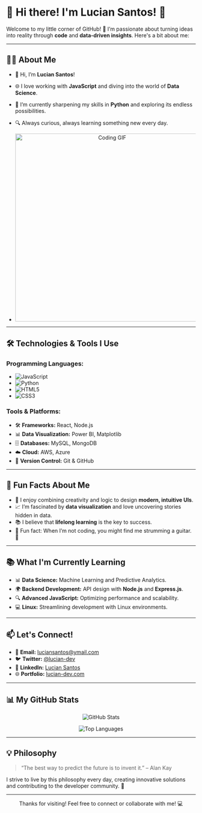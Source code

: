 # 🌟 Hi there! I'm Lucian Santos! 👋

Welcome to my little corner of GitHub! 🚀 I’m passionate about turning ideas into reality through **code** and **data-driven insights**. Here's a bit about me:

---

## 👨‍💻 About Me

- 👋 Hi, I’m **Lucian Santos**!
- 🌐 I love working with **JavaScript** and diving into the world of **Data Science**.
- 🌱 I’m currently sharpening my skills in **Python** and exploring its endless possibilities.
- 🔍 Always curious, always learning something new every day.

- <p align="center">
  <img src="[https://media.giphy.com/media/qgQUggAC3Pfv687qPC/giphy.gif](https://i.giphy.com/media/v1.Y2lkPTc5MGI3NjExeWZ0NWo2N3AyYnIxaTZsMG00empseHp1NmdueWY4Y295c3d1cW9idSZlcD12MV9pbnRlcm5hbF9naWZfYnlfaWQmY3Q9Zw/13HgwGsXF0aiGY/giphy.gif)" alt="Coding GIF" width="500">
</p>

---

## 🛠️ Technologies & Tools I Use

### Programming Languages:
- ![JavaScript](https://img.shields.io/badge/JavaScript-F7DF1E?style=flat-square&logo=javascript&logoColor=black)
- ![Python](https://img.shields.io/badge/Python-3776AB?style=flat-square&logo=python&logoColor=white)
- ![HTML5](https://img.shields.io/badge/HTML5-E34F26?style=flat-square&logo=html5&logoColor=white)
- ![CSS3](https://img.shields.io/badge/CSS3-1572B6?style=flat-square&logo=css3&logoColor=white)

### Tools & Platforms:
- 🛠️ **Frameworks:** React, Node.js
- 📊 **Data Visualization:** Power BI, Matplotlib
- 🗄️ **Databases:** MySQL, MongoDB
- ☁️ **Cloud:** AWS, Azure
- 🧰 **Version Control:** Git & GitHub

---

## 🌟 Fun Facts About Me

- 🎨 I enjoy combining creativity and logic to design **modern, intuitive UIs**.
- 📈 I’m fascinated by **data visualization** and love uncovering stories hidden in data.
- 📚 I believe that **lifelong learning** is the key to success.
- 🎸 Fun fact: When I’m not coding, you might find me strumming a guitar. 🎵

---

## 📚 What I'm Currently Learning

- 📊 **Data Science:** Machine Learning and Predictive Analytics.
- 🌍 **Backend Development:** API design with **Node.js** and **Express.js**.
- 🔍 **Advanced JavaScript:** Optimizing performance and scalability.
- 💻 **Linux:** Streamlining development with Linux environments.

---

## 📫 Let's Connect!

- 📧 **Email:** [luciansantos@ymail.com](mailto:luciansantos@ymail.com)
- 🐦 **Twitter:** [@lucian-dev](https://twitter.com/l_cian)
- 💼 **LinkedIn:** [Lucian Santos]([https://linkedin.com/in/lucian-santos](https://www.linkedin.com/in/luciansantos/))
- 🌐 **Portfolio:** [lucian-dev.com](https:www.luciansantos.com.br)

---

## 📊 My GitHub Stats

<p align="center">
  <img src="https://github-readme-stats.vercel.app/api?username=lucian-sb&show_icons=true&theme=radical" alt="GitHub Stats">
</p>

<p align="center">
  <img src="https://github-readme-stats.vercel.app/api/top-langs/?username=lucian-sb&layout=compact&theme=radical" alt="Top Languages">
</p>

---

## 💡 Philosophy

> “The best way to predict the future is to invent it.” – Alan Kay

I strive to live by this philosophy every day, creating innovative solutions and contributing to the developer community. 🚀

---

<p align="center">
  Thanks for visiting! Feel free to connect or collaborate with me! 💻
</p>

